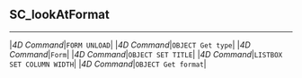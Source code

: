 ﻿## SC_lookAtFormat---|*4D Command*|`FORM UNLOAD`||*4D Command*|`OBJECT Get type`||*4D Command*|`Form`||*4D Command*|`OBJECT SET TITLE`||*4D Command*|`LISTBOX SET COLUMN WIDTH`||*4D Command*|`OBJECT Get format`|